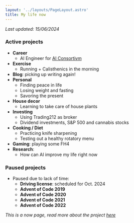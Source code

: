 ```yaml
---
layout: '../layouts/PageLayout.astro'
title: My life now
---
```


*Last updated: 15/06/2024*

### Active projects

- **Career**
  - AI Engineer for [AI Consortivm](https://www.aiconsortivm.com/)
- **Exercise**
  - Running + Calisthenics in the morning
- **Blog**: picking up writing again!
- **Personal**
  - Finding peace in life
  - Losing weight and fasting
  - Savoring the present
- **House decor**
  - Learning to take care of house plants
- **Investing**
  - Using Trading212 as broker
  - Dividend investments, S&P 500 and cannabis stocks
- **Cooking / Diet**
  - Practicing knife sharpening
  - Testing out a healthy rotatory menu
- **Gaming**: playing some FH4
- **Research**:
  - How can AI improve my life right now

### Paused projects

- Paused due to lack of time: 
  - **Driving license**: scheduled for Oct. 2024
  - **Advent of Code 2019**
  - **Advent of Code 2020**
  - **Advent of Code 2021**
  - **Advent of Code 2022**
 
_This is a now page, read more about the project [here](https://nownownow.com/about)_

